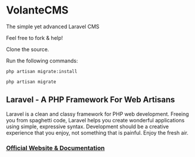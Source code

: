 # VolanteCMS

The simple yet advanced Laravel CMS

Feel free to fork & help!

Clone the source.

Run the following commands:

`php artisan migrate:install`

`php artisan migrate`

## Laravel - A PHP Framework For Web Artisans

Laravel is a clean and classy framework for PHP web development. Freeing you from spaghetti code, Laravel helps you create wonderful applications using simple, expressive syntax. Development should be a creative experience that you enjoy, not something that is painful. Enjoy the fresh air.

### [Official Website & Documentation](http://laravel.com)
